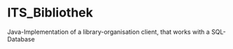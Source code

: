 # ITS_Bibliothek
Java-Implementation of a library-organisation client, that works with a SQL-Database
